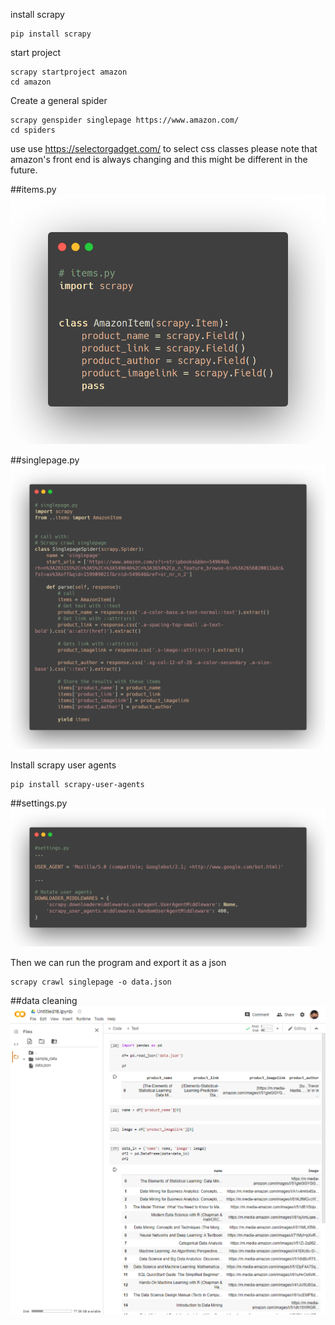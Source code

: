 
install scrapy

    pip install scrapy

start project

    scrapy startproject amazon
    cd amazon

Create a general spider

    scrapy genspider singlepage https://www.amazon.com/
    cd spiders
    
use use https://selectorgadget.com/ to select css classes
please note that amazon's front end is always changing and this
might be different in the future.

##items.py
![items](images/carbon.png)

##singlepage.py
![singlepage](images/singlepage.png)

Install scrapy user agents

    pip install scrapy-user-agents

##settings.py
![settings](images/settings.png)

Then we can run the program and export it as a json

    scrapy crawl singlepage -o data.json
    
##data cleaning
![jupyter](images/jupyter.png)

